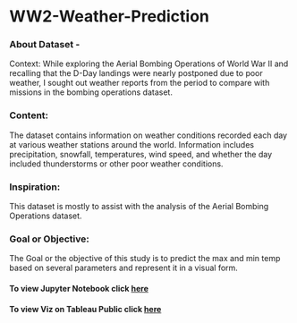 # WW2-Weather-Prediction
### About Dataset -
Context:
While exploring the Aerial Bombing Operations of World War II and recalling that the D-Day landings were nearly postponed due to poor weather, I sought out weather reports from the period to compare with missions in the bombing operations dataset.

### Content:
The dataset contains information on weather conditions recorded each day at various weather stations around the world. Information includes precipitation, snowfall, temperatures, wind speed, and whether the day included thunderstorms or other poor weather conditions.

### Inspiration:
This dataset is mostly to assist with the analysis of the Aerial Bombing Operations dataset.

### Goal or Objective:
The Goal or the objective of this study is to predict the max and min temp based on several parameters and represent it in a visual form.
#### To view Jupyter Notebook click [here](url)
#### To view Viz on Tableau Public click [here](https://public.tableau.com/app/profile/sruti2331/viz/WeatherReportPrediction/Dashboard1?publish=yes)
